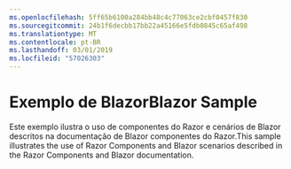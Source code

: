```yaml
---
ms.openlocfilehash: 5ff65b6100a284bb48c4c77063ce2cbf0457f830
ms.sourcegitcommit: 24b1f6decbb17bb22a45166e5fdb0845c65af498
ms.translationtype: MT
ms.contentlocale: pt-BR
ms.lasthandoff: 03/01/2019
ms.locfileid: "57026303"
---
```

# <a name="blazor-sample"></a><span data-ttu-id="82cc2-101">Exemplo de Blazor</span><span class="sxs-lookup"><span data-stu-id="82cc2-101">Blazor Sample</span></span>

<span data-ttu-id="82cc2-102">Este exemplo ilustra o uso de componentes do Razor e cenários de Blazor descritos na documentação de Blazor componentes do Razor.</span><span class="sxs-lookup"><span data-stu-id="82cc2-102">This sample illustrates the use of Razor Components and Blazor scenarios described in the Razor Components and Blazor documentation.</span></span>
